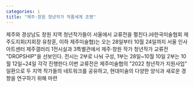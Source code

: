 ```yaml
---
categories: i
title: "제주·창원 청년작가 작품세계 조명"
---
```

제주와 경상남도 창원 지역 청년작가들이 서울에서 교류전을 펼친다.㈔한국미술협회 제주도지회(지회장 유창훈, 이하 제주미술협)는 오는 28일부터 10월 24일까지 서울 인사아트센터 제주갤러리 1전시실과 3특별관에서 제주·창원 작가 청년작가 교류전 "DROPSHIP"을 선보인다. 전시는 2부로 나눠 구성, 1부는 28일~10월 10일 2부는 10월 12일~24일 각각 진행한다.이번 교류전은 제주미술협의 "2022 청년작가 지원사업" 일환으로 두 지역 작가들의 네트워크를 공유하고, 현대미술의 다양한 양식과 새로운 경향을 연구하기 위해 마련